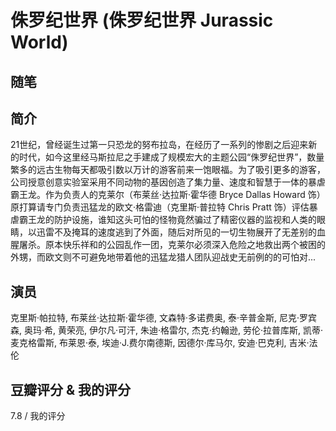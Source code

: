 # 侏罗纪世界 (侏罗纪世界 Jurassic World)

## 随笔

## 简介

21世纪，曾经诞生过第一只恐龙的努布拉岛，在经历了一系列的惨剧之后迎来新的时代，如今这里经马斯拉尼之手建成了规模宏大的主题公园“侏罗纪世界”，数量繁多的远古生物每天都吸引数以万计的游客前来一饱眼福。为了吸引更多的游客，公司授意创意实验室采用不同动物的基因创造了集力量、速度和智慧于一体的暴虐霸王龙。作为负责人的克莱尔（布莱丝·达拉斯·霍华德 Bryce Dallas Howard 饰）原打算请专门负责迅猛龙的欧文·格雷迪（克里斯·普拉特 Chris Pratt 饰）评估暴虐霸王龙的防护设施，谁知这头可怕的怪物竟然骗过了精密仪器的监视和人类的眼睛，以迅雷不及掩耳的速度逃到了外面，随后对所见的一切生物展开了无差别的血腥屠杀。原本快乐祥和的公园乱作一团，克莱尔必须深入危险之地救出两个被困的外甥，而欧文则不可避免地带着他的迅猛龙猎人团队迎战史无前例的的可怕对...

## 演员

克里斯·帕拉特, 布莱丝·达拉斯·霍华德, 文森特·多诺费奥, 泰·辛普金斯, 尼克·罗宾森, 奥玛·希, 黄荣亮, 伊尔凡·可汗, 朱迪·格雷尔, 杰克·约翰逊, 劳伦·拉普库斯, 凯蒂·麦克格雷斯, 布莱恩·泰, 埃迪·J.费尔南德斯, 因德尔·库马尔, 安迪·巴克利, 吉米·法伦

## 豆瓣评分 & 我的评分

7.8 / 我的评分
